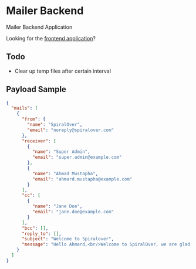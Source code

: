 # Mailer Backend
Mailer Backend Application

Looking for the [frontend application](https://github.com/mailer/mailer-frontend)?

## Todo
- Clear up temp files after certain interval

## Payload Sample
```json
{
  "mails": [
    {
      "from": {
        "name": "SpiralOver",
        "email": "noreply@spiralover.com"
      },
      "receiver": [
        {
          "name": "Super Admin",
          "email": "super.admin@example.com"
        },
        {
          "name": "Ahmad Mustapha",
          "email": "ahmard.mustapha@example.com"
        }
      ],
      "cc": [
        {
          "name": "Jane Doe",
          "email": "jane.doe@example.com"
        }
      ],
      "bcc": [],
      "reply_to": [],
      "subject": "Welcome to Spiralover",
      "message": "Hello Ahmard,<br/>Welcome to SpiralOver, we are glad to have you here."
    }
  ]
}
```
